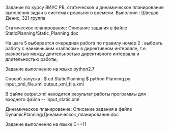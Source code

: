 Задание по курсу ВИУС РВ, статическое и динамическое планирование выполения задач в системах реального времени.
Выполнил : Швецов Денис, 321 группа

Статическое планирование:
Описание задания  в файле StaticPlanning/Static_Planning.doc

На шаге 5 выбирается очередная работа по правилу номер 2 : выбрать работу с наименьшим «запасом» в директивном интервале, т.е. разностью между длительностью директивного интервала и длительностью работы;

Задание выполненно на языке python2.7

Способ запуска :
$ cd StaticPlanning
$ python Planning.py input_xml_file.xml output_xml_file.xml

В файле output.xml находится результат работы программы для входного файла -- input_static.xml

Динамическое планирование:
Описание задания в файле DynamicPlanning/Динамическок_планирование.doc

Задание выполненно на языке C++11

